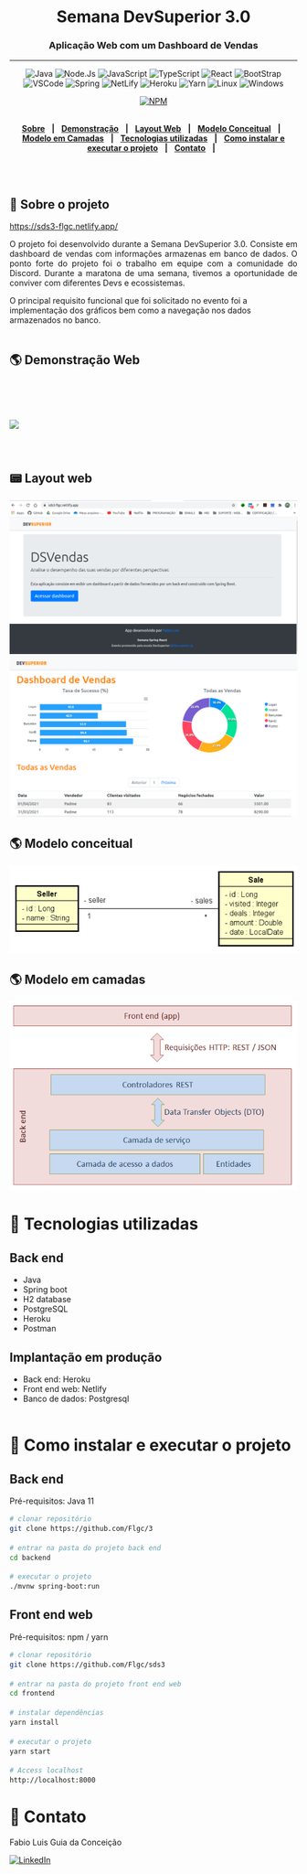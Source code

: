 <div align = "center">
<h1>Semana DevSuperior 3.0</h1>
<h3>Aplicação Web com um Dashboard de Vendas</h3>
<hr>

![Java](https://img.shields.io/badge/-Java-DE252C?style=flat-square&logo=java&logoColor=white)
![Node.Js](https://img.shields.io/badge/Node.js-43853D?style=for-the-square&logo=node.js&logoColor=white)
![JavaScript](https://img.shields.io/badge/JavaScript-323330?style=for-the-square&logo=javascript&logoColor=F7DF1E)
![TypeScript](https://img.shields.io/badge/TypeScript-007ACC?style=for-the-square&logo=typescript&logoColor=white)
![React](https://img.shields.io/badge/-React%20JS-262B32?style=flat-square&logo=react&logoColor=00D0F6)
![BootStrap](https://img.shields.io/badge/Bootstrap-563D7C?style=flat-square&logo=bootstrap&logoColor=white)
![VSCode](https://img.shields.io/badge/-VSCode-0085D1?style=flat-square&logo=visual-studio-code&logoColor=white)
![Spring](https://img.shields.io/badge/Spring-6DB33F?style=flat-square&logo=spring&logoColor=white)
![NetLify](https://img.shields.io/badge/Netlify-00C7B7?style=flat-square&logo=netlify&logoColor=white)
![Heroku](https://img.shields.io/badge/Heroku-430098?style=for-the-square&logo=heroku&logoColor=white)
![Yarn](https://img.shields.io/badge/Yarn-2C8EBB?style=for-the-square&logo=yarn&logoColor=white)
![Linux](https://img.shields.io/badge/Linux-FCC624?style=for-the-square&logo=linux&logoColor=black)
![Windows](https://img.shields.io/badge/Windows-0078D6?style=for-the-square&logo=windows&logoColor=white)

[![NPM](https://img.shields.io/npm/l/react)](https://github.com/Flgc/sds3/blob/main/LICENSE)
<br>
<br>

</div>

<div align="center">

[**Sobre**](https://github.com/Flgc/sds3#-sobre-o-projeto) &nbsp;&nbsp;**|**&nbsp;&nbsp;
[**Demonstração**](https://github.com/Flgc/sds3#-demonstra%C3%A7%C3%A3o-web) &nbsp;&nbsp;**|**&nbsp;&nbsp;
[**Layout Web**](https://github.com/Flgc/sds2#-layout-web) &nbsp;&nbsp;**|**&nbsp;&nbsp;
[**Modelo Conceitual**](https://github.com/Flgc/sds3#-modelo-conceitual) &nbsp;&nbsp;**|**&nbsp;&nbsp;
[**Modelo em Camadas**](https://github.com/Flgc/sds3#-modelo-em-camadas) &nbsp;&nbsp;**|**&nbsp;&nbsp;
[**Tecnologias utilizadas**](https://github.com/Flgc/sds3#-tecnologias-utilizadas) &nbsp;&nbsp;**|**&nbsp;&nbsp;
[**Como instalar e executar o projeto**](https://github.com/Flgc/sds3#-como-instalar-e-executar-o-projeto) &nbsp;&nbsp;**|**&nbsp;&nbsp;
[**Contato**](https://github.com/Flgc/sds3#-contato) &nbsp;&nbsp;**|**&nbsp;&nbsp;

</div><br><br>

## 📃 Sobre o projeto

https://sds3-flgc.netlify.app/

<p align="justify">O projeto foi desenvolvido durante a Semana DevSuperior 3.0. Consiste em dashboard de vendas com informações armazenas em banco de dados. O ponto forte do projeto foi o trabalho em equipe com a comunidade do Discord. Durante a maratona de uma semana, tivemos a oportunidade de conviver com diferentes Devs e ecossistemas.</p>

O principal requisito funcional que foi solicitado no evento foi a implementação dos gráficos bem como a navegação nos dados armazenados no banco.
<br><br>

## 🌎 Demonstração Web

<br>
<h1>
<img src="projeto-sds3/frontend/public/sds3.gif">
</h1><br>

## 📟 Layout web

![Web 1](https://github.com/Flgc/sds3/blob/main/projeto-sds3/frontend/public/Dsvendas1.png)
<br>
![Web 2](https://github.com/Flgc/sds3/blob/main/projeto-sds3/frontend/public/DSVendas.png)

## 🌎 Modelo conceitual

![Modelo Conceitual](https://github.com/Flgc/sds3/blob/main/projeto-sds3/frontend/public/model.png)

## 🌎 Modelo em camadas

![Modelo Camadas](https://github.com/Flgc/sds3/blob/main/projeto-sds3/frontend/public/Layers.png)

# 🚀 Tecnologias utilizadas

## Back end

- Java
- Spring boot
- H2 database
- PostgreSQL
- Heroku
- Postman

## Implantação em produção

- Back end: Heroku
- Front end web: Netlify
- Banco de dados: Postgresql
  <br><br>

# 🔧 Como instalar e executar o projeto

## Back end

Pré-requisitos: Java 11

```bash
# clonar repositório
git clone https://github.com/Flgc/3

# entrar na pasta do projeto back end
cd backend

# executar o projeto
./mvnw spring-boot:run
```

## Front end web

Pré-requisitos: npm / yarn

```bash
# clonar repositório
git clone https://github.com/Flgc/sds3

# entrar na pasta do projeto front end web
cd frontend

# instalar dependências
yarn install

# executar o projeto
yarn start

# Access localhost
http://localhost:8000

```

# 📲 Contato

Fabio Luis Guia da Conceição

<a href="https://www.linkedin.com/in/fabio-luis-guia-da-conceição-77784741"><img src="https://img.shields.io/badge/linkedin%20-%230077B5.svg?&style=for-the-badge&logo=linkedin&logoColor=white" alt="LinkedIn"/></a>

